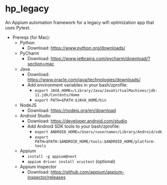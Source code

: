 # hp_legacy
An Appium automation framework for a legacy wifi optimization app that uses Pytest. 

* Prereqs (for Mac):
  * Python
    * Download: https://www.python.org/downloads/
  * PyCharm
    * Download: https://www.jetbrains.com/pycharm/download/?section=mac
  * Java
    * Download: https://www.oracle.com/java/technologies/downloads/
    * Add environment variables in your bash/zprofile:
      * `export JAVA_HOME=/Library/Java/JavaVirtualMachines/jdk-11.jdk/Contents/Home`
      * `export PATH=$PATH:$JAVA_HOME/bin`
  * NodeJS
    * Download: https://nodejs.org/en/download
  * Android Studio
    * Download: https://developer.android.com/studio
    * Add Android SDK tools to your bash/zprofile:
      * `export ANDROID_HOME=/Users/<username>/Library/Android/sdk` 
      * `export PATH=$PATH:$ANDROID_HOME/tools:$ANDROID_HOME/platform-tools`
  * Appium
    * `install -g appium@next`
    * `appium driver install xcuitest` (optional)
  * Appium Inspector
    * Download: https://github.com/appium/appium-inspector/releases